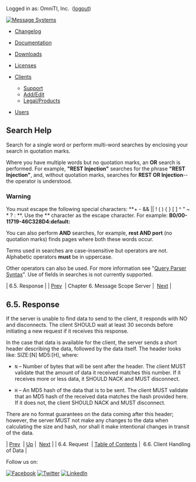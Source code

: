 Logged in as: OmniTI, Inc.  ([logout](https://support.messagesystems.com/logout.php))

[![Message Systems](https://support.messagesystems.com/images/ms-white205.png)](https://support.messagesystems.com/start.php) 

*   [Changelog](https://support.messagesystems.com/start.php?show=changelog)
*   [Documentation](https://support.messagesystems.com/docs/)
*   [Downloads](https://support.messagesystems.com/start.php)

*   [Licenses](https://support.messagesystems.com/license_summary.php)
*   <a href="">Clients</a>
    *   [Support](https://support.messagesystems.com/cs.php)
    *   [Add/Edit](https://support.messagesystems.com/edit_client.php)
    *   [Legal/Products](https://support.messagesystems.com/edit_products.php)
*   [Users](https://support.messagesystems.com/edit_customer.php)

## Search Help

Search for a single word or perform multi-word searches by enclosing your search in quotation marks.

Where you have multiple words but no quotation marks, an **OR** search is performed. For example, **"REST Injection"** searches for the phrase **"REST Injection"**, and, without quotation marks, searches for **REST OR Injection**--the operator is understood.

### Warning

You must escape the following special characters: **+ - && || ! ( ) { } [ ] ^ " ~ * ? : \**. Use the **\** character as the escape character. For example: **B0/00-11719-46C328D4\:default\:**

You can also perform **AND** searches, for example, **rest AND port** (no quotation marks) finds pages where both these words occur.

Terms used in searches are case-insensitive but operators are not. Alphabetic operators **must** be in uppercase.

Other operators can also be used. For more information see "[Query Parser Syntax](https://lucene.apache.org/core/old_versioned_docs/versions/3_0_0/queryparsersyntax.html)". Use of fields in searches is not currently supported.

| 6.5. Response |
| [Prev](msc.server.request.php)  | Chapter 6. Message Scope Server |  [Next](msc.server.client.handling.php) |

## 6.5. Response

If the server is unable to find data to send to the client, it responds with NO and disconnects. The client SHOULD wait at least 30 seconds before initiating a new request if it receives this response.

In the case that data is available for the client, the server sends a short header describing the data, followed by the data itself. The header looks like: SIZE:[N] MD5:[H], where:

*   `N` – Number of bytes that will be sent after the header. The client MUST validate that the amount of data it received matches this number. If it receives more or less data, it SHOULD NACK and MUST disconnect.

*   `H` – An MD5 hash of the data that is to be sent. The client MUST validate that an MD5 hash of the received data matches the hash provided here. If it does not, the client SHOULD NACK and MUST disconnect.

There are no format guarantees on the data coming after this header; however, the server MUST not make any changes to the data when calculating the size and hash, nor shall it make intentional changes in transit of the data.

| [Prev](msc.server.request.php)  | [Up](msc.server.php) |  [Next](msc.server.client.handling.php) |
| 6.4. Request  | [Table of Contents](index.php) |  6.6. Client Handling of Data |

Follow us on:

[![Facebook](https://support.messagesystems.com/images/icon-facebook.png)](http://www.facebook.com/messagesystems) [![Twitter](https://support.messagesystems.com/images/icon-twitter.png)](http://twitter.com/#!/MessageSystems) [![LinkedIn](https://support.messagesystems.com/images/icon-linkedin.png)](http://www.linkedin.com/company/message-systems)
